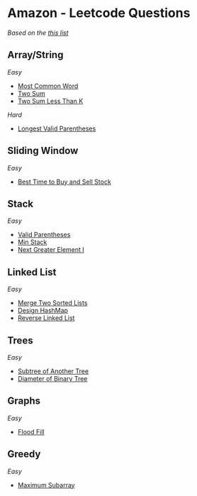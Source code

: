 # Amazon - Leetcode Questions

_Based on the [this list](https://github.com/krishnadey30/LeetCode-Questions-CompanyWise/blob/master/amazon_1year.csv)_

## Array/String

_Easy_

- [Most Common Word](https://github.com/rugvedmhatre/algorithms-practice/blob/main/LeetCode/819-most_common_word.py)
- [Two Sum](https://github.com/rugvedmhatre/algorithms-practice/blob/main/LeetCode/1-two_sum.py)
- [Two Sum Less Than K](https://github.com/rugvedmhatre/algorithms-practice/blob/main/LeetCode/1099-two_sum_less_than_k.py)

_Hard_

- [Longest Valid Parentheses](https://github.com/rugvedmhatre/algorithms-practice/blob/main/LeetCode/32-longest_valid_parentheses.py)

## Sliding Window

_Easy_

- [Best Time to Buy and Sell Stock](https://github.com/rugvedmhatre/algorithms-practice/blob/main/LeetCode/121-best_time_to_buy_and_sell_stock.py)

## Stack

_Easy_

- [Valid Parentheses](https://github.com/rugvedmhatre/algorithms-practice/blob/main/LeetCode/20-valid_parentheses.py)
- [Min Stack](https://github.com/rugvedmhatre/algorithms-practice/blob/main/LeetCode/155-min_stack.py)
- [Next Greater Element I](https://github.com/rugvedmhatre/algorithms-practice/blob/main/LeetCode/496-next_greater_element_i.py)

## Linked List

_Easy_

- [Merge Two Sorted Lists](https://github.com/rugvedmhatre/algorithms-practice/blob/main/LeetCode/21-merge_two_sorted_lists.py)
- [Design HashMap](https://github.com/rugvedmhatre/algorithms-practice/blob/main/LeetCode/706-design_hashmap.py)
- [Reverse Linked List](https://github.com/rugvedmhatre/algorithms-practice/blob/main/LeetCode/206-reverse_linked_list.py)

## Trees

_Easy_

- [Subtree of Another Tree](https://github.com/rugvedmhatre/algorithms-practice/blob/main/LeetCode/572-subtree_of_another_tree.py)
- [Diameter of Binary Tree](https://github.com/rugvedmhatre/algorithms-practice/blob/main/LeetCode/543-diameter_of_binary_tree.py)

## Graphs

_Easy_

- [Flood Fill](https://github.com/rugvedmhatre/algorithms-practice/blob/main/LeetCode/733-flood_fill.py)

## Greedy

_Easy_

- [Maximum Subarray](https://github.com/rugvedmhatre/algorithms-practice/blob/main/LeetCode/53-maximum_subarray.py)